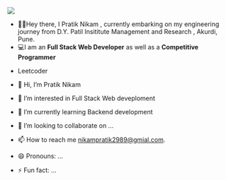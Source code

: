 <img src="https://github-readme-stats.vercel.app/api?username=nikampratik9096&show_icons=true&theme=cobalt"></img>

- 👨‍🎓Hey there, I Pratik  Nikam , currently embarking on my engineering journey from D.Y. Patil Insititute Management and Research , Akurdi, Pune.<br/>
- 💻I am an **Full Stack Web Developer** as well as a **Competitive Programmer** <br/>
<!-- - My Primary Coding language is **C++**.<br/> -->
- Leetcoder <br/> 







- 👋 Hi, I’m Pratik Nikam
- 👀 I’m interested in Full Stack Web deveploment
- 🌱 I’m currently learning Backend development
- 💞️ I’m looking to collaborate on ...
- 📫 How to reach me nikampratik2989@gmial.com.
- 😄 Pronouns: ...
- ⚡ Fun fact: ...

<!---
nikampratik9096/nikampratik9096 is a ✨ special ✨ repository because its `README.md` (this file) appears on your GitHub profile.
You can click the Preview link to take a look at your changes.
--->
